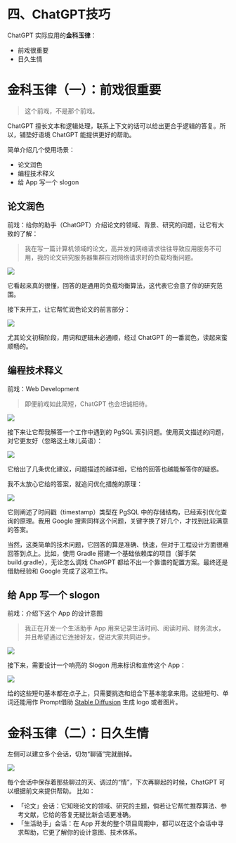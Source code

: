 <h1 class="article-title no-number">四、ChatGPT技巧</h1>

ChatGPT 实际应用的**金科玉律**：

- 前戏很重要
- 日久生情

# 金科玉律（一）：前戏很重要

> 这个前戏，不是那个前戏。

ChatGPT 擅长文本和逻辑处理，联系上下文的话可以给出更合乎逻辑的答复。所以，铺垫好语境 ChatGPT 能提供更好的帮助。

简单介绍几个使用场景：
- 论文润色
- 编程技术释义
- 给 App 写一个 slogon

## 论文润色

前戏：给你的助手（ChatGPT）介绍论文的领域、背景、研究的问题，让它有大致的了解：

> 我在写一篇计算机领域的论文，高并发的网络请求往往导致应用服务不可用，我的论文研究服务器集群应对网络请求时的负载均衡问题。

![](assets/image-chat-paper-intro.png)

它看起来真的很懂，回答的是通用的负载均衡算法，这代表它会意了你的研究范围。

接下来开工，让它帮忙润色论文的前言部分：

![](assets/image-chat-paper-polish.png)

尤其论文初稿阶段，用词和逻辑未必通顺，经过 ChatGPT 的一番润色，读起来蛮顺畅的。

## 编程技术释义

前戏：Web Development

> 即便前戏如此简短，ChatGPT 也会坦诚相待。

![](assets/image-chat-web-development.png)

接下来让它帮我解答一个工作中遇到的 PgSQL 索引问题。使用英文描述的问题，对它更友好（忽略这土味儿英语）：

![](assets/image-chat-pqsql-how.png)

它给出了几条优化建议，问题描述的越详细，它给的回答也越能解答你的疑惑。

我不太放心它给的答案，就追问优化措施的原理：

![](assets/image-chat-pgsql-why.png)

它则阐述了时间戳（timestamp）类型在 PgSQL 中的存储结构，已经索引优化查询的原理。我用 Google 搜索同样这个问题，关键字换了好几个，才找到比较满意的答案。

当然，这类简单的技术问题，它回答的算是准确、快速，但对于工程设计方面很难回答到点上。比如，使用 Gradle 搭建一个基础依赖库的项目（脚手架 build.gradle），无论怎么调戏 ChatGPT 都给不出一个靠谱的配置方案。最终还是借助经验和 Google 完成了这项工作。

## 给 App 写一个 slogon

前戏：介绍下这个 App 的设计意图

> 我正在开发一个生活助手 App 用来记录生活时间、阅读时间、财务流水，并且希望通过它连接好友，促进大家共同进步。

![](assets/image-chat-life-intro.png)

接下来，需要设计一个响亮的 Slogon 用来标识和宣传这个 App：

![](assets/image-chat-life-slogon.png)

给的这些短句基本都在点子上，只需要挑选和组合下基本能拿来用。这些短句、单词还能用作 Prompt借助 [Stable Diffusion](https://stablediffusionweb.com/) 生成 logo 或者图片。

# 金科玉律（二）：日久生情

左侧可以建立多个会话，切勿“聊骚”完就删掉。

![](assets/image-chat-list.png)

每个会话中保存着那些聊过的天、调过的“情”，下次再聊起的时候，ChatGPT 可以根据前文来提供帮助。
比如：

- 「论文」会话：它知晓论文的领域、研究的主题，倘若让它帮忙推荐算法、参考文献，它给的答复无疑比新会话更准确。
- 「生活助手」会话：在 App 开发的整个项目周期中，都可以在这个会话中寻求帮助，它更了解你的设计意图、技术体系。
